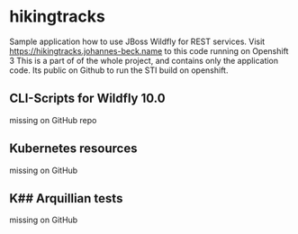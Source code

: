 # hikingtracks

Sample application how to use JBoss Wildfly for REST services. 
Visit https://hikingtracks.johannes-beck.name to this code running on Openshift 3
This is a part of of the whole project, and contains only the application code.
Its public on Github to run the STI build on openshift.

## CLI-Scripts for Wildfly 10.0

missing on GitHub repo


## Kubernetes resources

missing on GitHub

## K## Arquillian tests

missing on GitHub



